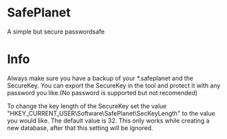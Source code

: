 # SafePlanet
A simple but secure passwordsafe

# Info
Always make sure you have a backup of your *.safeplanet and the SecureKey. You can export the SecureKey in the tool and protect it with any password you like.(No password is supported but not recomended)

To change the key length of the SecureKey set the value "HKEY_CURRENT_USER\Software\SafePlanet\SecKeyLength" to the value you would like. The default value is 32.
This only works while creating a new database, after that this setting will be ignored.
